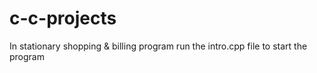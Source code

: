 # c-c-projects

In stationary shopping & billing program run the intro.cpp file to start the program

